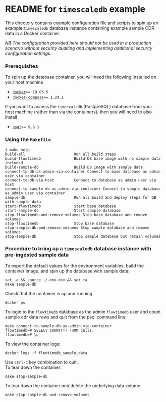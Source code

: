 # README for `timescaledb` example

This directory contains example configuration file and scripts to spin up an example `timescaledb` database instance containing example sample CDR data in a Docker container.

*NB The configuration provided here should not be used in a production scenario without security auditing and implementing additional security configuration settings.*

### Prerequisites

To spin up the database container, you will need the following installed on your host machine
- [`docker`](https://docs.docker.com/install)`>= 19.03.5`
- [`docker-compose`](https://docs.docker.com/compose/install)`>= 1.24.1`

If you want to access the `timescaledb` (PostgreSQL) database from your host machine (rather than via the containers), then you will need to also install
- [`psql`](https://www.postgresql.org/download/)`>= 9.6.1`


### Using the `Makefile`

```
$ make help
build-all                      Run all build steps
build-flowtimedb               Build DB base image with no sample data included
build-sample-db                Build DB image with sample data
connect-to-db-as-admin-via-container Connect to base database as admin user via container
connect-to-db-via-host         Connect to database as admin user via host
connect-to-sample-db-as-admin-via-container Connect to sample database as admin user via container
sample-db                      Run all build and deploy steps for DB with sample data
start-flowtimedb               Start base database
start-sample-db                Start sample database
stop-flowtimedb-and-remove-volumes Stop base database and remove volumes
stop-flowtimedb                Stop base database
stop-sample-db-and-remove-volumes Stop sample database and remove volumes
stop-sample-db                 Stop sample database but retain volumes

```

### Procedure to bring up a `timescaledb` database instance with pre-ingested sample data

To export the default values for the environment variables, build the container image, and spin up the database with sample data:
```
set -a && source ./.env-dev && set +a
make sample-db
```
Check that the container is up and running
```
docker ps
```
To login to the `flowtimedb` database as the admin `flowtimedb` user and count sample cdr data rows and quit from the psql command line:
```
make connect-to-sample-db-as-admin-via-container
flowtimedb=# SELECT COUNT(*) FROM calls;
flowtimedb=# \q
```
To view the container logs:
```
docker logs -f flowtimedb_sample_data
```
Use `Ctrl-C` key combination to quit.  
To tear down the container:
```
make stop-sample-db
```
To tear down the container _and_ delete the underlying data volume:
```
make stop-sample-db-and-remove-volumes
```

